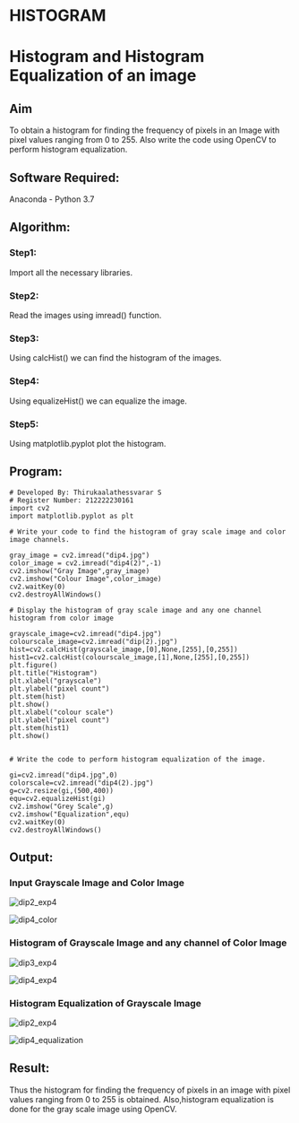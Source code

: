 # HISTOGRAM
# Histogram and Histogram Equalization of an image
## Aim
To obtain a histogram for finding the frequency of pixels in an Image with pixel values ranging from 0 to 255. Also write the code using OpenCV to perform histogram equalization.

## Software Required:
Anaconda - Python 3.7

## Algorithm:
### Step1:
Import all the necessary libraries.

### Step2:
Read the images using imread() function.

### Step3:
Using calcHist() we can find the histogram of the images.

### Step4:
Using equalizeHist() we can equalize the image.

### Step5:
Using matplotlib.pyplot plot the histogram.

## Program:
```
# Developed By: Thirukaalathessvarar S
# Register Number: 212222230161
import cv2
import matplotlib.pyplot as plt

# Write your code to find the histogram of gray scale image and color image channels.

gray_image = cv2.imread("dip4.jpg")
color_image = cv2.imread("dip4(2)",-1)
cv2.imshow("Gray Image",gray_image)
cv2.imshow("Colour Image",color_image)
cv2.waitKey(0)
cv2.destroyAllWindows()

# Display the histogram of gray scale image and any one channel histogram from color image

grayscale_image=cv2.imread("dip4.jpg")
colourscale_image=cv2.imread("dip(2).jpg")
hist=cv2.calcHist(grayscale_image,[0],None,[255],[0,255])
hist1=cv2.calcHist(colourscale_image,[1],None,[255],[0,255])
plt.figure()
plt.title("Histogram")
plt.xlabel("grayscale")
plt.ylabel("pixel count")
plt.stem(hist)
plt.show()
plt.xlabel("colour scale")
plt.ylabel("pixel count")
plt.stem(hist1)
plt.show()


# Write the code to perform histogram equalization of the image. 

gi=cv2.imread("dip4.jpg",0)
colorscale=cv2.imread("dip4(2).jpg")
g=cv2.resize(gi,(500,400))
equ=cv2.equalizeHist(gi)
cv2.imshow("Grey Scale",g)
cv2.imshow("Equalization",equ)
cv2.waitKey(0)
cv2.destroyAllWindows()
```

## Output:
### Input Grayscale Image and Color Image

![dip2_exp4](https://github.com/Thirukaalathessvarar-S/HISTOGRAM/assets/121166390/5c9545fc-b625-4d8a-82cf-69242b007522)


![dip4_color](https://github.com/Thirukaalathessvarar-S/HISTOGRAM/assets/121166390/b7b17493-3413-4abe-91d3-1581b7ff4256)


### Histogram of Grayscale Image and any channel of Color Image
![dip3_exp4](https://github.com/Thirukaalathessvarar-S/HISTOGRAM/assets/121166390/7793ff4e-c3ad-4262-a8d8-65467fb7b179)

![dip4_exp4](https://github.com/Thirukaalathessvarar-S/HISTOGRAM/assets/121166390/51490044-4111-4b67-b55c-6acdfee2d061)


### Histogram Equalization of Grayscale Image
![dip2_exp4](https://github.com/Thirukaalathessvarar-S/HISTOGRAM/assets/121166390/eb1e9f24-6c50-4d0a-924c-3215f5841f02)

![dip4_equalization](https://github.com/Thirukaalathessvarar-S/HISTOGRAM/assets/121166390/1496df35-5e36-4294-92c4-6649fecc3a17)


## Result: 
Thus the histogram for finding the frequency of pixels in an image with pixel values ranging from 0 to 255 is obtained. Also,histogram equalization is done for the gray scale image using OpenCV.
